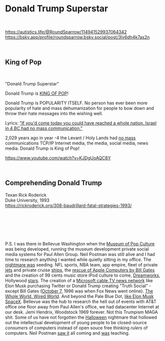 # Donald Trump Superstar

&nbsp;

https://autistics.life/@RoundSparrow/114941529937064342  
https://bsky.app/profile/roundsparrow.bsky.social/post/3lv6dh4k7as2n   

&nbsp;

## King of Pop

&nbsp;

"Donald Trump Superstar"

Donald Trump is [KING OF POP](https://www.michaeljackson.com/news/why-michael-jackson-is-known-as-the-king-of-pop/)!

Donald Trump is POPULARITY ITSELF. No person has ever been more popularity of hate and mass dehumanization for people to bow down and throw their hate messages into the wishing well.

Lyrics:
["If you'd come today you could have reached a whole nation.
Israel in 4 BC had no mass communication."](https://www.youtube.com/watch?v=KJDgUoAQC8Y
)

2,029 years ago in year -4 the Levant / Holy Lands had [no mass](https://en.wikipedia.org/wiki/The_Gutenberg_Galaxy) communications TCP/IP Internet media, the media, social media, news media. Donald Trump is King of Pop!

https://www.youtube.com/watch?v=KJDgUoAQC8Y

&nbsp;

## Comprehending Donald Trump

Texan Rick Roderick   
Duke University, 1993     
https://rickroderick.org/308-baudrillard-fatal-strategies-1993/

&nbsp;

&nbsp;

&nbsp;

P.S. I was there in Bellevue Washington when the [Museum of Pop Culture](https://www.youtube.com/watch?v=NmQr3rsC-vk) was being developed, running the museum development private social media systems for Paul Allen Group. Neil Postman was still alive and I had time to research anything I wanted while quietly sitting in my office. The [nightmare was](https://www.youtube.com/watch?v=cfm4L0TGDrw&t=173s) seeding. NFL sports, NBA team, app empire, fleet of private [jets](https://www.scmp.com/magazines/style/entertainment/article/3269337/donald-trumps-private-jet-really-crappy-and-dilapidated-former-presidents-plane-dubbed-trump-force) and private cruise [ships](https://en.wikipedia.org/wiki/Octopus_(yacht)), the [rescue of Apple Computers by Bill Gates](https://www.cnbc.com/2017/08/29/steve-jobs-and-bill-gates-what-happened-when-microsoft-saved-apple.html) and the creation of 99 cents music store iPod culture to come, [Dreamworks](https://www.latimes.com/archives/la-xpm-2007-aug-07-fi-dreamworks7-story.html), Hollywood [stars](https://www.businessinsider.com/paul-allen-cannes-yacht-party-2015-5). The creation of a [Microsoft cable TV news network](https://www.eweek.com/cloud/why-microsoft-s-16-year-experiment-with-msnbc.com-ended/) like Elon Musk purchasing Twitter or Donald Trump creating "Truth Social" - except Bill Gates ([October 7](https://thehill.com/opinion/international/4296326-hamass-oct-7-birthday-gift-to-putin/), 1996 was when Fox News went online). [The Whole World, Wired World](https://www.latimes.com/archives/la-xpm-1995-05-07-tm-63445-story.html). And beyond the Pale Blue Dot, [like Elon Musk SpaceX](https://www.newyorker.com/news/postscript/paul-allen-the-quiet-space-baron). Bellevue was the hub to research the hell out of events with AT&T office one floor away from Paul Allen's office, we had datacenter Internet at our desk. Jemi Hendrix, Woodstock 1969 forever. Not this Trumpism MAGA shit. Some of us have not forgotten the [Halloween](https://en.wikipedia.org/wiki/Halloween_documents) nightmare that hollowed out the intellectual development of young people to be closed-source *consumers* of computers instead of open souce free thinking *rulers* of computers. Neil Postman [saw it](https://www.northjersey.com/story/opinion/columnists/2024/03/27/us-politics-2024-predicted-media-expert-neil-postman/73022583007/) all coming and [was](https://www.youtube.com/watch?v=hlrv7DIHllE) teaching.

